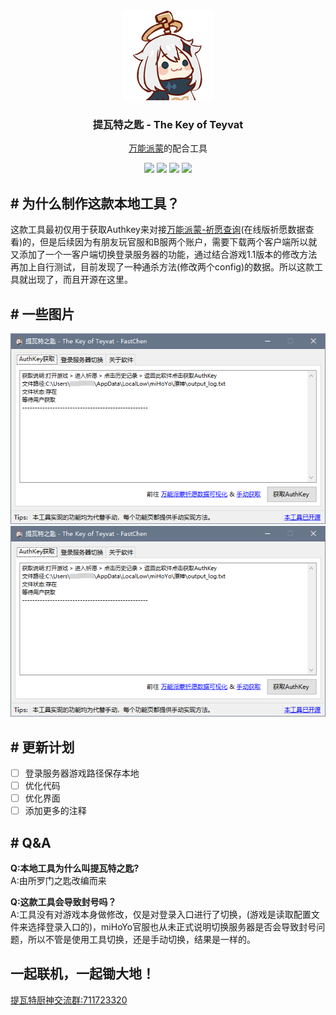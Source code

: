 <div align="center">
  <img src="./image/paymon.png" alt="提瓦特之匙" />
  <h3>提瓦特之匙 - The Key of Teyvat</h3>
  <p><a href="https://ys.nullcraft.org/" target="_blank">万能派蒙</a>的配合工具</p>
  <img src="https://img.shields.io/github/stars/fastchen/The-Key-of-Teyvat?label=Star&logo=github"/>
  <a href="https://github.com/FastChen/The-Key-of-Teyvat/issues"><img src="https://img.shields.io/github/issues/fastchen/The-Key-of-Teyvat?label=Issues"/></a>
  <img src="https://img.shields.io/github/license/fastchen/The-Key-of-Teyvat?label=License"/>
  <a href="https://github.com/FastChen/The-Key-of-Teyvat/releases"><img src="https://img.shields.io/github/v/release/fastchen/The-Key-of-Teyvat?label=Release"/></a>
</div>

## # 为什么制作这款本地工具？

这款工具最初仅用于获取Authkey来对接[万能派蒙-祈愿查询](https://ys.nullcraft.org/gacha)(在线版祈愿数据查看)的，但是后续因为有朋友玩官服和B服两个账户，需要下载两个客户端所以就又添加了一个一客户端切换登录服务器的功能，通过结合游戏1.1版本的修改方法再加上自行测试，目前发现了一种通杀方法(修改两个config)的数据。所以这款工具就出现了，而且开源在这里。

## # 一些图片

<img src="./image/the-key-of-teyvat_1.png" alt="提瓦特之匙" />
<img src="./image/the-key-of-teyvat_1.png" alt="提瓦特之匙" />

## # 更新计划

- [ ] 登录服务器游戏路径保存本地
- [ ] 优化代码
- [ ] 优化界面
- [ ] 添加更多的注释

## # Q&A
**Q:本地工具为什么叫提瓦特之匙?**</br>
A:由所罗门之匙改编而来

**Q:这款工具会导致封号吗？**</br>
A:工具没有对游戏本身做修改，仅是对登录入口进行了切换，(游戏是读取配置文件来选择登录入口的)，miHoYo官服也从未正式说明切换服务器是否会导致封号问题，所以不管是使用工具切换，还是手动切换，结果是一样的。

## 一起联机，一起锄大地！
[提瓦特厨神交流群:711723320](https://jq.qq.com/?_wv=1027&k=uZdeXKvr)
